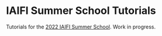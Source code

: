 # IAIFI Summer School Tutorials

Tutorials for the [2022 IAIFI Summer School](https://iaifi.org/phd-summer-school.html). Work in progress.